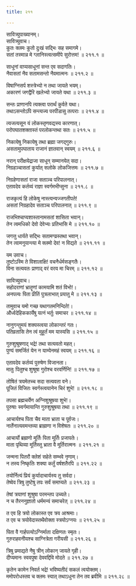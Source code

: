 ```yaml
---
title: २११

---
```

सावित्र्युपाख्यानम्।  
सावित्र्युवाच।  
कुतः क्लमः कुतो दुःखं सद्भिः सह समागमे।  
सतां तस्मान्न मे ग्लानिस्त्वत्समीपे सुरोत्तम! ॥ २११.१ ॥  
  
साधूनां वाप्यसाधूनां सन्त एव सदागतिः।  
नैवासतां नैव सतामसन्तो नैवमात्मनः ॥ २११.२ ॥  
  
विषाग्निसर्प शस्त्रेभ्यो न तथा जायते भयम्।  
अकारणं जगद्वैरि खलेभ्यो जायते यथा ॥ २११.३ ॥  
  
सन्तः प्राणानपि त्यक्त्वा परार्थं कुर्वते यथा।  
तथाऽसन्तोऽपि सन्त्यज्य परपीडासु तत्पराः ॥ २११.४ ॥  
  
त्यजत्यसून यं लोकस्तृणवद्यस्य कारणात्।  
परोपघातशक्तास्तं परलोकन्तथा सतः ॥ २११.५ ॥  
  
निकायेषु निकायेषु तथा ब्रह्मा जगद्गुरुः।  
असतामुपघाताय राजानं ज्ञातवान् स्वयम् ॥ २११.६ ॥  
  
नरान् परीक्षयेद्राजा साधून् सम्मानयेत् सदा।  
निग्रहञ्चासतां कुर्यात् सलोके लोकजित्तमः ॥ २११.७ ॥  
  
निग्रहेणासतां राजा सताञ्च परिपालनात्।  
एतावदेव कर्तव्यं राज्ञा स्वर्गमभीप्सुना ॥ २११.८ ॥  
  
राजकृत्यं हि लोकेषु नास्त्यन्यज्जगतीपते!  
असतां निग्रहादेव सताञ्च परिपालनात् ॥ २११.९ ॥  
  
राजभिश्चाप्यशास्तानामसतां शासिता भवान्।  
तेन त्वमधिको देवो देवेभ्यः प्रतिभासि मे ॥ २११.१० ॥  
  
जगत्तु धार्यते सद्भिः सतामग्य्रस्तथा भवान्।  
तेन त्वामनुयान्त्या मे क्लमो देव! न विद्यते ॥ २११.११ ॥  
  
यम उवाच।  
तुष्टोऽस्मि ते विशालाक्षि! वचनैर्धर्मसङ्गतैः।  
विना सत्यवतः प्राणाद् वरं वरय मा चिरम् ॥ २११.१२ ॥  
  
सावित्र्युवाच।  
सहोदराणां भ्रातॄणां कामयामि शतं विभो!।  
अनपत्यः पिता प्रीतिं पुत्रलाभात् प्रयातु मे ॥ २११.१३ ॥  
  
तामुवाच यमो गच्छ यथागतमनिन्दिते!।  
और्ध्वदेहिककार्येषु यत्नं भर्तुः समाचर ॥ २११.१४ ॥  
  
नानुगन्तुमयं शक्यस्त्वया लोकान्तरं गतः।  
पतिव्रतासि तेन त्वं मुहूर्तं मम यास्यसि ॥ २११.१५ ॥  
  
गुरुशुश्रूषणाद् भद्रे! तथा सत्यवतो महत्।  
पुण्यं समर्जितं येन न याम्येनमहं स्वयम् ॥ २११.१६ ॥  
  
एतावदेव कर्तव्यं पुरुषेण विजानता।  
मातुः पितुश्च शुश्रूषा गुरोश्च वरवर्णिनि! ॥ २११.१७ ॥  
  
तोषितं त्रयमेतच्च सदा सत्यवता वने।  
पूजितं विजितः स्वर्गस्त्वयानेन चिरं शुभे! ॥ २११.१८ ॥  
  
तपसा ब्रह्मचर्येण अग्निशुश्रूषया शुभे!।  
पुरुषाः स्वर्गमायान्ति गुरुशुश्रूषया तथा ॥ २११.१९ ॥  
  
आचार्यश्च पिता चैव माता भ्राता च पूर्वजः।  
नार्तेनात्यवमन्तव्या ब्राह्मणा न विशेषतः ॥ २११.२० ॥  
  
आचार्यो ब्रह्मणो मूर्तिः पिता मूर्तिः प्रजापतेः।  
माता पृथिव्या मूर्तिस्तु भ्राता वै मूर्तिरात्मनः ॥ २११.२१ ॥  
  
जन्मना पितरौ क्लेशं सहेते सम्भवे नृणाम्।  
न तस्य निष्कृतिः शक्या कर्तुं वर्षशतैरपि ॥ २११.२२ ॥  
  
तयोर्नित्यं प्रियं कुर्यादाचार्यस्य तु सर्वदा।  
तेष्वेव त्रिषु तुष्टेषु तपः सर्वं समाप्यते ॥ २११.२३ ॥  
  
तेषां त्रयाणां शुश्रुषा परमन्तप उच्यते।  
न च तैरननुज्ञातो धर्ममन्यं समाचरेत् ॥ २११.२४ ॥  
  
त एव हि त्रयो लोकास्त एव त्रय आश्रमाः।  
त एव च त्रयोवेदास्तथैवोक्ता स्त्रयोऽग्नयः ॥ २११.२५ ॥  
  
पिता वै गार्हपत्योऽग्निर्माता दक्षिणतः स्मृतः।  
गुरुराहवनीयश्च साग्नित्रेता गरीयसी ॥ २११.२६ ॥  
  
त्रिषु प्रमाद्यते नैषु त्रीन् लोकान् जायते गृही।  
दीप्यमानः स्ववपुषा देववद्दिवि मोदते ॥ २११.२७ ॥  
  
कृतेन कामेन निवर्त भद्रे! भविष्यतीदं सकलं त्वयोक्तम्।  
ममोपरोधस्तव च क्लमः स्यात् तथाऽधुना तेन तव ब्रवीमि ॥ २११.२८ ॥
